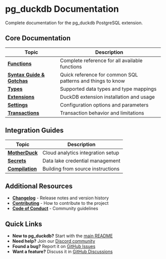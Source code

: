 # pg_duckdb Documentation

Complete documentation for the pg_duckdb PostgreSQL extension.

## Core Documentation

| Topic | Description |
|-------|-------------|
| [**Functions**](functions.md) | Complete reference for all available functions |
| [**Syntax Guide & Gotchas**](gotchas_and_syntax.md) | Quick reference for common SQL patterns and things to know |
| [**Types**](types.md) | Supported data types and type mappings |
| [**Extensions**](extensions.md) | DuckDB extension installation and usage |
| [**Settings**](settings.md) | Configuration options and parameters |
| [**Transactions**](transactions.md) | Transaction behavior and limitations |

## Integration Guides

| Topic | Description |
|-------|-------------|
| [**MotherDuck**](motherduck.md) | Cloud analytics integration setup |
| [**Secrets**](secrets.md) | Data lake credential management |
| [**Compilation**](compilation.md) | Building from source instructions |

## Additional Resources

- [**Changelog**](../CHANGELOG.md) - Release notes and version history
- [**Contributing**](../CONTRIBUTING.md) - How to contribute to the project
- [**Code of Conduct**](../CODE_OF_CONDUCT.md) - Community guidelines

## Quick Links

- **New to pg_duckdb?** Start with the [main README](../README.md)
- **Need help?** Join our [Discord community](https://discord.com/channels/909674491309850675/1289177578237857802)
- **Found a bug?** Report it on [GitHub Issues](https://github.com/duckdb/pg_duckdb/issues)
- **Want a feature?** Discuss it in [GitHub Discussions](https://github.com/duckdb/pg_duckdb/discussions)
